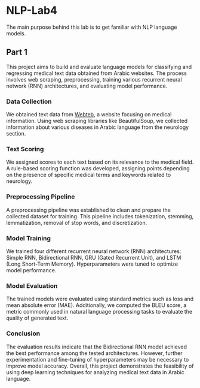 # NLP-Lab4
The main purpose behind this lab is to get familiar with NLP language models.

## Part 1

This project aims to build and evaluate language models for classifying and regressing medical text data obtained from Arabic websites. The process involves web scraping, preprocessing, training various recurrent neural network (RNN) architectures, and evaluating model performance.

### Data Collection

We obtained text data from [Webteb](https://www.webteb.com/neurology/diseases), a website focusing on medical information. Using web scraping libraries like BeautifulSoup, we collected information about various diseases in Arabic language from the neurology section.

### Text Scoring

We assigned scores to each text based on its relevance to the medical field. A rule-based scoring function was developed, assigning points depending on the presence of specific medical terms and keywords related to neurology.

### Preprocessing Pipeline

A preprocessing pipeline was established to clean and prepare the collected dataset for training. This pipeline includes tokenization, stemming, lemmatization, removal of stop words, and discretization.

### Model Training

We trained four different recurrent neural network (RNN) architectures: Simple RNN, Bidirectional RNN, GRU (Gated Recurrent Unit), and LSTM (Long Short-Term Memory). Hyperparameters were tuned to optimize model performance.

### Model Evaluation

The trained models were evaluated using standard metrics such as loss and mean absolute error (MAE). Additionally, we computed the BLEU score, a metric commonly used in natural language processing tasks to evaluate the quality of generated text.

### Conclusion

The evaluation results indicate that the Bidirectional RNN model achieved the best performance among the tested architectures. However, further experimentation and fine-tuning of hyperparameters may be necessary to improve model accuracy. Overall, this project demonstrates the feasibility of using deep learning techniques for analyzing medical text data in Arabic language.
